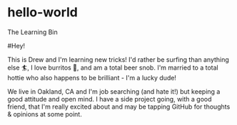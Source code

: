 # hello-world
The Learning Bin

#Hey!

This is Drew and I'm learning new tricks! I'd rather be surfing than anything else 🏄, I love burritos 🌯, and am a total beer snob. I'm married to a total hottie who also happens to be brilliant - I'm a lucky dude!

We live in Oakland, CA and I'm job searching (and hate it!) but keeping a good attitude and open mind. I have a side project going, with a good friend, that I'm really excited about and may be tapping GitHub for thoughts & opinions at some point.
